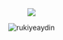 <div align="center">
<!-- <a href="#">
  <img width=100% src="https://capsule-render.vercel.app/api?type=waving&color=00B0FF&height=120&section=header"/>
</a> -->
  
<a href="https://git.io/typing-svg">
  <img src="https://readme-typing-svg.herokuapp.com/?lines=I'm+Rukiye...;A+Front-end+developer&center=true&size=30&color=fe9600&background=FFFFFF00">
</a>

<!--  <h3 align="center">Languages and Tools</h3>
<p align="center">
   <a href="https://www.w3.org/html/" target="_blank" rel="noreferrer"> <img src="https://raw.githubusercontent.com/devicons/devicon/master/icons/html5/html5-original-wordmark.svg" alt="html5" width="40" height="40"/> </a>
    <a href="https://www.w3schools.com/css/" target="_blank" rel="noreferrer"> <img src="https://raw.githubusercontent.com/devicons/devicon/master/icons/css3/css3-original-wordmark.svg" alt="css3" width="40" height="40"/> </a>
    <a href="https://developer.mozilla.org/en-US/docs/Web/JavaScript" target="_blank" rel="noreferrer"> <img src="https://raw.githubusercontent.com/devicons/devicon/master/icons/javascript/javascript-original.svg" alt="javascript" width="40" height="40"/> </a>
    <a href="https://reactjs.org/" target="_blank" rel="noreferrer"> <img src="https://raw.githubusercontent.com/devicons/devicon/master/icons/react/react-original-wordmark.svg" alt="react" width="40" height="40"/> </a> 
  <a href="https://redux.js.org" target="_blank" rel="noreferrer"> <img src="https://raw.githubusercontent.com/devicons/devicon/master/icons/redux/redux-original.svg" alt="redux" width="40" height="40"/> </a>
  <a href="https://getbootstrap.com" target="_blank" rel="noreferrer"> <img src="https://raw.githubusercontent.com/devicons/devicon/master/icons/bootstrap/bootstrap-plain-wordmark.svg" alt="bootstrap" width="40" height="40"/> </a> 
  <a href="https://tailwindcss.com/" rel="nofollow"> <img src="https://camo.githubusercontent.com/5734d0669fe22ce04a1cb989a156cd32c379875f6bca56d5210c9432824856d9/68747470733a2f2f7777772e766563746f726c6f676f2e7a6f6e652f6c6f676f732f7461696c77696e646373732f7461696c77696e646373732d69636f6e2e737667" alt="tailwind" width="40" height="40" data-canonical-src="https://www.vectorlogo.zone/logos/tailwindcss/tailwindcss-icon.svg" style="max-width: 100%;"> </a>
  <a href="https://sass-lang.com" rel="nofollow"> <img src="https://raw.githubusercontent.com/devicons/devicon/master/icons/sass/sass-original.svg" alt="sass" width="40" height="40" style="max-width: 100%;"> </a>
  <a href="https://www.cprogramming.com/" target="_blank" rel="noreferrer"> <img src="https://raw.githubusercontent.com/devicons/devicon/master/icons/c/c-original.svg" alt="c" width="40" height="40"/> </a>
  
</p> -->


<!--   <h3 align="center">Streak</h3> -->
<p><img align="center" src="https://github-readme-streak-stats.herokuapp.com/?user=rukiyeaydin&theme=dark" alt="rukiyeaydin" /></p>

<!-- <a href="#">
  <img width=100% src="https://capsule-render.vercel.app/api?type=waving&color=00B0FF&height=120&section=footer"/>
</a> -->

</div>
